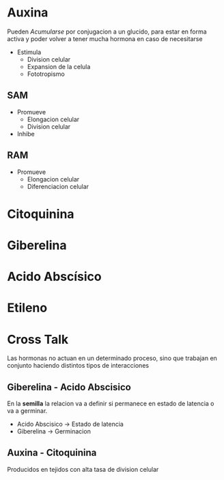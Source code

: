 # Auxina
Pueden *Acumularse* por conjugacion a un glucido, para estar en forma activa y poder volver a tener mucha hormona en caso de necesitarse
- Estimula
	- Division celular
	- Expansion de la celula
	- Fototropismo

## SAM
- Promueve
	- Elongacion celular
	- Division celular
- Inhibe

## RAM
- Promueve
	- Elongacion celular
	- Diferenciacion celular
# Citoquinina

# Giberelina

# Acido Abscísico

# Etileno

# Cross Talk
Las hormonas no actuan en un determinado proceso, sino que trabajan en conjunto haciendo distintos tipos de interacciones

## Giberelina - Acido Abscisico

En la **semilla** la relacion va a definir si permanece en estado de latencia o va a germinar.
- Acido Abscisico → Estado de latencia
- Giberelina → Germinacion

## Auxina - Citoquinina

Producidos en tejidos con alta tasa de division celular
